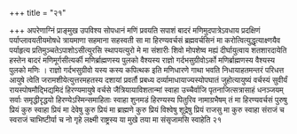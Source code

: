 +++
title = "२१"

+++
अपरेणाग्निं प्राङ्मुख
उपविश्य सोपधानं मणिं प्रवयति सपाशं बादरं मणिमुदपात्रेऽवधाय
प्रदक्षिणं पर्याप्लावयतीयमोषधे त्रायमाणा सहमाना सहस्वती सा
मा हिरण्यवर्चसं ब्रह्मवर्चसिनं मा करोत्वित्युद्धृत्याक्ष्णयैव
पर्याहृत्य प्रतिमुञ्चतेऽपाशोऽसीत्युरसि स्थापयत्युरो मे मा
संशारीः शिवो मोपशेष्व मह्यं दीर्घायुत्वाय शतशारदायेति हस्तेन बादरं
मणिमूर्गसीत्यर्की मणिर्ब्राह्मणस्य पुलको वैश्यस्य राज्ञो
गर्दभसुग्रीवोऽर्को मणिर्ब्राह्मणस्य वैश्यस्य पुलको मणिः
। राज्ञो गर्दभसुग्रीवो यस्य कस्य कपित्थक इति मणिधारणे गाथा भवति
निधायाहतमन्तरं परिधत्त आयुषे त्वेति
जरामशीयेत्युत्तरमहतस्य
दशायां प्रवर्तौ प्रबध्य दर्व्यामाधायाज्यस्योपघातं
जुहोत्यायुष्यं वर्चस्यं सुवीर्यं
रायस्पोषमौद्भिद्यमिदं हिरण्यमायुषे वर्चसे
जैत्रियायाविशतान्मां स्वाहा उच्चैर्वाजि पृतनाजित्सत्रासाहं धनञ्जयम्
सर्वाः समृद्धीरृद्धयो हिरण्येऽस्मिन्समाहिताः स्वाहा शुनमडं हिरण्यस्य
पितुरिव नामाग्रभैषम् तं मा हिरण्यवर्चसं पुरुषु प्रियं कुरु
स्वाहा प्रियं मा देवेषु कुरु प्रियं मा ब्राह्मणे कुरु प्रियं
विश्वेषु शूद्रेषु प्रियं राजसु मा कुरु स्वाहा संराजं च स्वराजं
चाभिष्टीर्या च नो गृहे लक्ष्मी राष्ट्रस्य या मुखे
तया मा संसृजामसि स्वाहेति २१   
